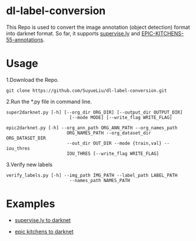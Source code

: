 # dl-label-conversion

This Repo is used to convert the image annotation (object detection) format into darknet format. So far, it supports [supervise.ly](https://supervise.ly/) and [EPIC-KITCHENS-55-annotations](https://github.com/epic-kitchens/epic-kitchens-55-annotations#epic_train_object_labelscsv).

# Usage
1.Download the Repo.
```
git clone https://github.com/SuyueLiu/dl-label-conversion.git
```
2.Run the \*.py file in command line.

```
super2darknet.py [-h] [--org_dir ORG_DIR] [--output_dir OUTPUT_DIR]
                        [--mode MODE] [--write_flag WRITE_FLAG]
```

```
epic2darknet.py [-h] --org_ann_path ORG_ANN_PATH --org_names_path
                       ORG_NAMES_PATH --org_dataset_dir ORG_DATASET_DIR
                       --out_dir OUT_DIR --mode {train,val} --iou_thres
                       IOU_THRES [--write_flag WRITE_FLAG]
```

3.Verify new labels

```
verify_labels.py [-h] --img_path IMG_PATH --label_path LABEL_PATH
                        --names_path NAMES_PATH
``` 

# Examples
- [supervise.ly to darknet](https://github.com/SuyueLiu/dissertation-diary/blob/master/prepare_data.ipynb)

- [epic kitchens to darknet](https://github.com/SuyueLiu/dissertation-diary/blob/master/epic55_training.ipynb)
